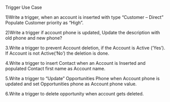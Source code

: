 Trigger Use Case


1)Write a trigger, when an account is inserted with type “Customer – Direct” Populate Customer priority as “High”. 

2)Write a trigger if account phone is updated, Update the description with old phone and new phone?

3.Write a trigger to prevent Account deletion, if the Account is Active (‘Yes’). If Account is not 
Active(‘No’) the deletion is done. 

4.Write a trigger to insert Contact when an Account is Inserted and populated Contact first name 
as Account name.

5.Write a trigger to “Update” Opportunities Phone when Account phone is updated 
and set Opportunities phone as Account phone value. 

6.Write a trigger to delete opportunity when account gets deleted.
